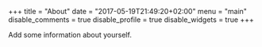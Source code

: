 +++
title = "About"
date = "2017-05-19T21:49:20+02:00"
menu = "main"
disable_comments = true
disable_profile = true
disable_widgets = true
+++

Add some information about yourself.